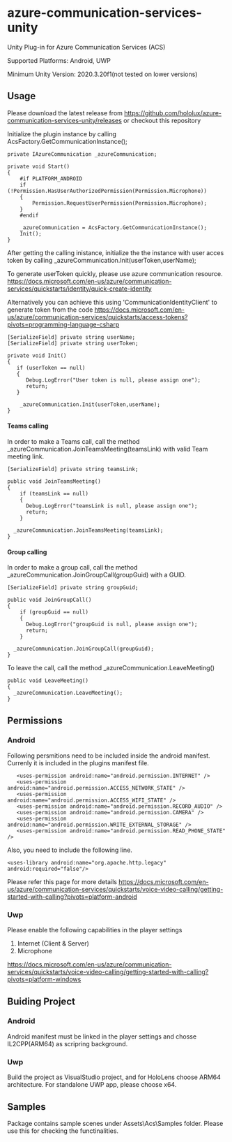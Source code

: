 # azure-communication-services-unity

Unity Plug-in for Azure Communication Services (ACS)

Supported Platforms: Android, UWP

Minimum Unity Version: 2020.3.20f1(not tested on lower versions)


## Usage

Please download the latest release from 
https://github.com/hololux/azure-communication-services-unity/releases
or checkout this repository

Initialize the plugin instance by calling AcsFactory.GetCommunicationInstance();

```
private IAzureCommunication _azureCommunication;
  
private void Start()
{
    #if PLATFORM_ANDROID
    if (!Permission.HasUserAuthorizedPermission(Permission.Microphone))
    {
        Permission.RequestUserPermission(Permission.Microphone);
    }
    #endif

    _azureCommunication = AcsFactory.GetCommunicationInstance();
    Init();                 
}
```

After getting the calling inistance, initialize the the instance with user acces token
by calling  _azureCommunication.Init(userToken,userName);

To generate userToken quickly, please use azure communication resource.
https://docs.microsoft.com/en-us/azure/communication-services/quickstarts/identity/quick-create-identity

Alternatively you can achieve this using 'CommunicationIdentityClient' to generate token from the code
https://docs.microsoft.com/en-us/azure/communication-services/quickstarts/access-tokens?pivots=programming-language-csharp

```
[SerializeField] private string userName;
[SerializeField] private string userToken;

private void Init()
{
   if (userToken == null)
   {
      Debug.LogError("User token is null, please assign one");
      return;
   }

    _azureCommunication.Init(userToken,userName);
}
 ```

#### Teams calling
In order to make a Teams call, call the method _azureCommunication.JoinTeamsMeeting(teamsLink)
with valid Team meeting link.
 
```
[SerializeField] private string teamsLink;

public void JoinTeamsMeeting()
{
    if (teamsLink == null)
    {
      Debug.LogError("teamsLink is null, please assign one");
      return;
    }  
    
  _azureCommunication.JoinTeamsMeeting(teamsLink);         
}
 ```
 
#### Group calling
In order to make a group call, call the method _azureCommunication.JoinGroupCall(groupGuid)
with a GUID. 
 
```
[SerializeField] private string groupGuid;

public void JoinGroupCall()
{
    if (groupGuid == null)
    {
      Debug.LogError("groupGuid is null, please assign one");
      return;
    }  
    
  _azureCommunication.JoinGroupCall(groupGuid);         
}
 ```
 
To leave the call, call the method _azureCommunication.LeaveMeeting()
 
```
public void LeaveMeeting()
{
  _azureCommunication.LeaveMeeting();  
}
 ```
 ## Permissions
 
 ### Android
 
 Following persmitions need to be included inside the android manifest. Currenly it is included in the plugins manifest file.
 ```
    <uses-permission android:name="android.permission.INTERNET" />
    <uses-permission android:name="android.permission.ACCESS_NETWORK_STATE" />
    <uses-permission android:name="android.permission.ACCESS_WIFI_STATE" />
    <uses-permission android:name="android.permission.RECORD_AUDIO" />
    <uses-permission android:name="android.permission.CAMERA" />
    <uses-permission android:name="android.permission.WRITE_EXTERNAL_STORAGE" />
    <uses-permission android:name="android.permission.READ_PHONE_STATE" />
 ```
 Also, you need to include the following line. 
 
 ```
 <uses-library android:name="org.apache.http.legacy" android:required="false"/>
 
 ```
 Please refer this page for more details
 https://docs.microsoft.com/en-us/azure/communication-services/quickstarts/voice-video-calling/getting-started-with-calling?pivots=platform-android
 
  ### Uwp
  
  Please enable the following capabilities in the player settings
  
  1. Internet (Client & Server) 
  2. Microphone
 
  https://docs.microsoft.com/en-us/azure/communication-services/quickstarts/voice-video-calling/getting-started-with-calling?pivots=platform-windows
 
  ## Buiding Project
  
  ### Android
  
  Android manifest must be linked in the player settings and chosse IL2CPP(ARM64) as scripring background.
  
  ### Uwp
  
  Build the project as VisualStudio project, and for HoloLens choose ARM64 architecture. For standalone UWP app, please choose x64.
   
  ## Samples
  Package contains sample scenes under Assets\Acs\Samples folder. Please use this for checking the functinalities.
  
  
 
   
  

 
 
